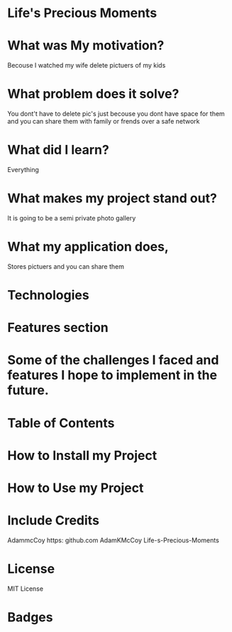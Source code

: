 # Life's Precious Moments


# What was My motivation?

Becouse I watched my wife delete pictuers of my kids 

# What problem does it solve?

You dont't have to delete pic's just becouse you dont have space for them and you can share them with family or frends over a safe network 

# What did I learn?

Everything

# What makes my project stand out?

It is going to be a semi private photo gallery

# What my application does,

Stores pictuers and you can share them

# Technologies 



# Features section 



# Some of the challenges I faced and features I hope to implement in the future.



# Table of Contents 



# How to Install my Project



# How to Use my Project



# Include Credits

   AdammcCoy  https:  github.com AdamKMcCoy Life-s-Precious-Moments

# License

 MIT License

# Badges


